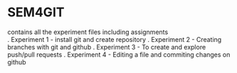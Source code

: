 # SEM4GIT
contains all the experiment files including assignments  
. Experiment 1 - install git and create repository
. Experiment 2 - Creating branches with git and github
. Experiment 3 - To create and explore push/pull requests
. Experiment 4 - Editing a file and commiting changes on github
